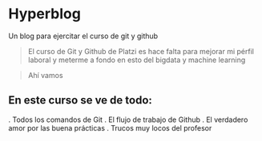 # Hyperblog
Un blog para ejercitar el curso de git y github
>El curso de Git y Github de Platzi es hace falta para mejorar mi pérfil laboral y meterme a fondo en esto del bigdata y machine learning

>Ahí vamos

## En este curso se ve de todo:
. Todos los comandos de Git
. El flujo de trabajo de Github
. El verdadero amor por las buena prácticas
. Trucos muy locos del profesor
